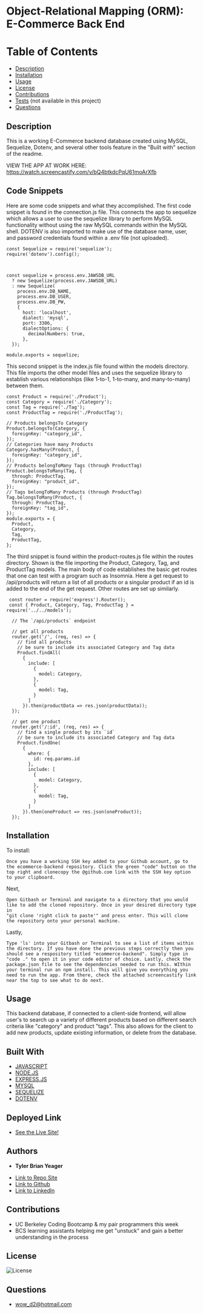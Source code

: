 # Object-Relational Mapping (ORM): E-Commerce Back End
# Table of Contents
  * [Description](#description)
  * [Installation](#installation)
  * [Usage](#usage)
  * [License](#license)
  * [Contributions](#contributions)
  * [Tests](#tests) (not available in this project)
  * [Questions](#questions)
  
  ## Description  
  This is a working E-Commerce backend database created using MySQL, Sequelize, Dotenv, and several other tools feature in the "Built with" section of the readme.  

  VIEW THE APP AT WORK HERE: https://watch.screencastify.com/v/bQ4btkdcPqU61moArXfb


  ## Code Snippets
  Here are some code snippets and what they accomplished. The first code snippet is found in the connection.js file. This connects the app to sequelize which allows a user to use the sequelize library to perform MySQL functionality without using the raw MySQL commands within the MySQL shell. DOTENV is also imported to make use of the database name, user, and password credentials found within a .env file (not uploaded). 
  ```
  const Sequelize = require('sequelize');
  require('dotenv').config();



  const sequelize = process.env.JAWSDB_URL
    ? new Sequelize(process.env.JAWSDB_URL)
    : new Sequelize(
      process.env.DB_NAME,
      process.env.DB_USER,
      process.env.DB_PW,
      {
        host: 'localhost',
        dialect: 'mysql',
        port: 3306,
        dialectOptions: {
          decimalNumbers: true,
        },  
    });

  module.exports = sequelize;
  ```

  This second snippet is the index.js file found within the models directory. This file imports the other model files and uses the sequelize library to establish various relationships (like 1-to-1, 1-to-many, and many-to-many) between them.     
  ```
  const Product = require('./Product');
  const Category = require('./Category');
  const Tag = require('./Tag');
  const ProductTag = require('./ProductTag');

  // Products belongsTo Category
  Product.belongsTo(Category, {
    foreignKey: "category_id",
  });
  // Categories have many Products
  Category.hasMany(Product, {
    foreignKey: "category_id",
  });
  // Products belongToMany Tags (through ProductTag)
  Product.belongsToMany(Tag, {
    through: ProductTag,
    foreignKey: "product_id",
  });
  // Tags belongToMany Products (through ProductTag)
  Tag.belongsToMany(Product, {
    through: ProductTag,
    foreignKey: "tag_id",
  });
  module.exports = {
    Product,
    Category,
    Tag,
    ProductTag,
  };
  ```

  The third snippet is found within the product-routes.js file within the routes directory. Shown is the file importing the Product, Category, Tag, and ProductTag models. The main body of code establishes the basic get routes that one can test with a program such as Insomnia. Here a get request to /api/products will return a list of all products or a singular product if an id is added to the end of the get request. Other routes are set up similarly. 
  ```
   const router = require('express').Router();
   const { Product, Category, Tag, ProductTag } = require('../../models');

    // The `/api/products` endpoint

    // get all products
    router.get('/', (req, res) => {
      // find all products
      // be sure to include its associated Category and Tag data
      Product.findAll(
        {
          include: [
            {
              model: Category,
            },
            {
              model: Tag,
            }
          ]
        }).then(productData => res.json(productData));
    });

    // get one product
    router.get('/:id', (req, res) => {
      // find a single product by its `id`
      // be sure to include its associated Category and Tag data
      Product.findOne(
        {
          where: {
            id: req.params.id
          },
          include: [
            {
              model: Category,
            },
            {
              model: Tag,
            }
          ]
        }).then(oneProduct => res.json(oneProduct));
    });
  ```

  ## Installation
  To install:
  ```
  Once you have a working SSH key added to your Github account, go to the ecommerce-backend repository. Click the green "code" button on the top right and clonecopy the @github.com link with the SSH key option to your clipboard. 
  ```

  Next, 
  ```
  Open Gitbash or Terminal and navigate to a directory that you would like to add the cloned repository. Once in your desired directory type in
  "git clone 'right click to paste'" and press enter. This will clone the repository onto your personal machine.
  ```
  Lastly, 
  ```
  Type 'ls' into your Gitbash or Terminal to see a list of items within the directory. If you have done the previous steps correctly then you should see a respository titled "ecommerce-backend". Simply type in "code ." to open it in your code editor of choice. Lastly, check the package.json file to see the dependencies needed to run this. WIthin your terminal run an npm install. This will give you everything you need to run the app. From there, check the attached screencastify link near the top to see what to do next. 

  ```

  ## Usage
  This backend database, if connected to a client-side frontend, will allow user's to search up a variety of different products based on different search criteria like "category" and product "tags". This also allows for the client to add new products, update existing information, or delete from the database. 

  ## Built With
  * [JAVASCRIPT](https://developer.mozilla.org/en-US/docs/Web/JavaScript)
  * [NODE.JS](https://nodejs.org/en/)
  * [EXPRESS.JS](https://expressjs.com/)
  * [MYSQL](https://www.mysql.com/)
  * [SEQUELIZE](https://sequelize.org/)
  * [DOTENV](https://www.npmjs.com/package/dotenv)

  ## Deployed Link
* [See the Live Site!](https://tylerbyeager.github.io/ecommerce-backend/) 

## Authors

* **Tyler Brian Yeager**

- [Link to Repo Site](https://github.com/TylerBYeager/ecommerce-backend)
- [Link to Github](https://github.com/TylerBYeager/tylerbyeager.github.io)
- [Link to LinkedIn](https://www.linkedin.com/in/tyler-yeager-611926213/)

## Contributions

- UC Berkeley Coding Bootcamp & my pair programmers this week
- BCS learning assistants helping me get "unstuck" and gain a better understanding in the process

## License
![License](https://img.shields.io/badge/License-Apache-blue.svg)

## Questions
- wow_d2@hotmail.com